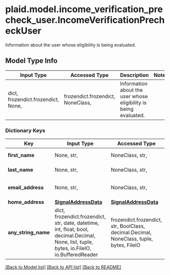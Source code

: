 # plaid.model.income_verification_precheck_user.IncomeVerificationPrecheckUser

Information about the user whose eligibility is being evaluated.

## Model Type Info
Input Type | Accessed Type | Description | Notes
------------ | ------------- | ------------- | -------------
dict, frozendict.frozendict, None,  | frozendict.frozendict, NoneClass,  | Information about the user whose eligibility is being evaluated. | 

### Dictionary Keys
Key | Input Type | Accessed Type | Description | Notes
------------ | ------------- | ------------- | ------------- | -------------
**first_name** | None, str,  | NoneClass, str,  | The user&#x27;s first name | [optional] 
**last_name** | None, str,  | NoneClass, str,  | The user&#x27;s last name | [optional] 
**email_address** | None, str,  | NoneClass, str,  | The user&#x27;s email address | [optional] 
**home_address** | [**SignalAddressData**](SignalAddressData.md) | [**SignalAddressData**](SignalAddressData.md) |  | [optional] 
**any_string_name** | dict, frozendict.frozendict, str, date, datetime, int, float, bool, decimal.Decimal, None, list, tuple, bytes, io.FileIO, io.BufferedReader | frozendict.frozendict, str, BoolClass, decimal.Decimal, NoneClass, tuple, bytes, FileIO | any string name can be used but the value must be the correct type | [optional]

[[Back to Model list]](../../README.md#documentation-for-models) [[Back to API list]](../../README.md#documentation-for-api-endpoints) [[Back to README]](../../README.md)

